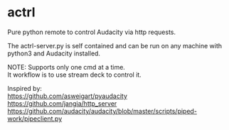 # actrl

Pure python remote to control Audacity via http requests.

The actrl-server.py is self contained and can be run on any machine with python3 and Audacity installed.

NOTE: Supports only one cmd at a time.  
It workflow is to use stream deck to control it.  

Inspired by:  
<https://github.com/asweigart/pyaudacity>  
<https://github.com/jangia/http_server>  
<https://github.com/audacity/audacity/blob/master/scripts/piped-work/pipeclient.py>  
